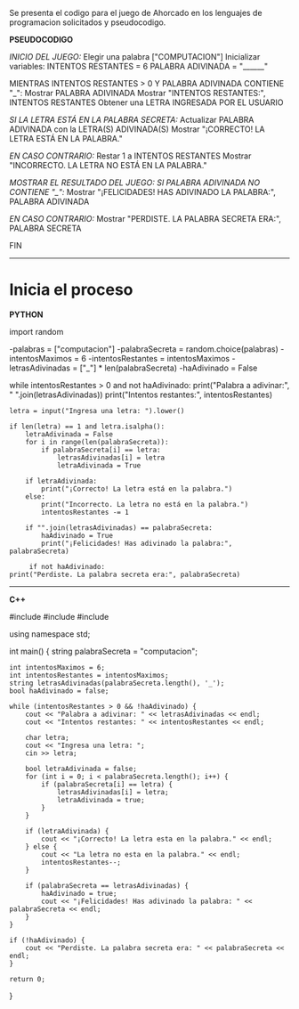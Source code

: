 Se presenta el codigo para el juego de Ahorcado en los lenguajes de programacion solicitados y pseudocodigo.

**PSEUDOCODIGO**

*INICIO DEL JUEGO:*
Elegir una palabra  ["COMPUTACION"]
Inicializar variables:
INTENTOS RESTANTES = 6
PALABRA ADIVINADA = "______"  

MIENTRAS INTENTOS RESTANTES > 0 Y PALABRA ADIVINADA CONTIENE "_":
Mostrar PALABRA ADIVINADA
Mostrar "INTENTOS RESTANTES:", INTENTOS RESTANTES
Obtener una LETRA INGRESADA POR EL USUARIO

 *SI LA LETRA ESTÁ EN LA PALABRA SECRETA:*
 Actualizar PALABRA ADIVINADA con la LETRA(S) ADIVINADA(S)
Mostrar "¡CORRECTO! LA LETRA ESTÁ EN LA PALABRA."

*EN CASO CONTRARIO:*
Restar 1 a INTENTOS RESTANTES
Mostrar "INCORRECTO. LA LETRA NO ESTÁ EN LA PALABRA."

*MOSTRAR EL RESULTADO DEL JUEGO:*
*SI PALABRA ADIVINADA NO CONTIENE "_":*
Mostrar "¡FELICIDADES! HAS ADIVINADO LA PALABRA:", PALABRA ADIVINADA

*EN CASO CONTRARIO:*
Mostrar "PERDISTE. LA PALABRA SECRETA ERA:", PALABRA SECRETA

FIN

---------------------------------------------------------------------------------------------------------------------------------------
# Inicia el proceso

**PYTHON**

import random

-palabras = ["computacion"]
-palabraSecreta = random.choice(palabras)
-intentosMaximos = 6
-intentosRestantes = intentosMaximos
-letrasAdivinadas = ["_"] * len(palabraSecreta)
-haAdivinado = False

while intentosRestantes > 0 and not haAdivinado:
    print("Palabra a adivinar:", " ".join(letrasAdivinadas))
    print("Intentos restantes:", intentosRestantes)

    letra = input("Ingresa una letra: ").lower()

    if len(letra) == 1 and letra.isalpha():
        letraAdivinada = False
        for i in range(len(palabraSecreta)):
            if palabraSecreta[i] == letra:
                letrasAdivinadas[i] = letra
                letraAdivinada = True

        if letraAdivinada:
            print("¡Correcto! La letra está en la palabra.")
        else:
            print("Incorrecto. La letra no está en la palabra.")
            intentosRestantes -= 1

        if "".join(letrasAdivinadas) == palabraSecreta:
            haAdivinado = True
            print("¡Felicidades! Has adivinado la palabra:", palabraSecreta)

         if not haAdivinado:
    print("Perdiste. La palabra secreta era:", palabraSecreta)
---------------------------------------------------------------------------------------------------------------------------------------------

**C++**

#include <iostream>
#include <string>
#include <ctime>

using namespace std;

int main() {
    string palabraSecreta = "computacion";

    int intentosMaximos = 6;
    int intentosRestantes = intentosMaximos;
    string letrasAdivinadas(palabraSecreta.length(), '_');
    bool haAdivinado = false;

    while (intentosRestantes > 0 && !haAdivinado) {
        cout << "Palabra a adivinar: " << letrasAdivinadas << endl;
        cout << "Intentos restantes: " << intentosRestantes << endl;

        char letra;
        cout << "Ingresa una letra: ";
        cin >> letra;

        bool letraAdivinada = false;
        for (int i = 0; i < palabraSecreta.length(); i++) {
            if (palabraSecreta[i] == letra) {
                letrasAdivinadas[i] = letra;
                letraAdivinada = true;
            }
        }

        if (letraAdivinada) {
            cout << "¡Correcto! La letra esta en la palabra." << endl;
        } else {
            cout << "La letra no esta en la palabra." << endl;
            intentosRestantes--;
        }

        if (palabraSecreta == letrasAdivinadas) {
            haAdivinado = true;
            cout << "¡Felicidades! Has adivinado la palabra: " << palabraSecreta << endl;
        }
    }

    if (!haAdivinado) {
        cout << "Perdiste. La palabra secreta era: " << palabraSecreta << endl;
    }

    return 0;
}

